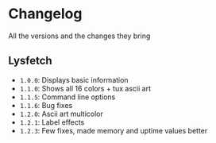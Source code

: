 # Changelog
All the versions and the changes they bring

## Lysfetch
- `1.0.0`: Displays basic information
- `1.1.0`: Shows all 16 colors + tux ascii art
- `1.1.5`: Command line options
- `1.1.6`: Bug fixes
- `1.2.0`: Ascii art multicolor
- `1.2.1`: Label effects
- `1.2.3`: Few fixes, made memory and uptime values better
